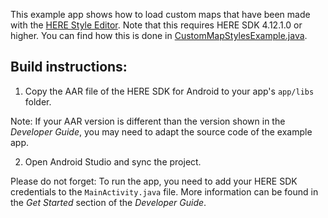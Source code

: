 This example app shows how to load custom maps that have been made with the [HERE Style Editor](https://platform.here.com/style-editor/). Note that this requires HERE SDK 4.12.1.0 or higher. You can find how this is done in [CustomMapStylesExample.java](app/src/main/java/com/here/custommapstyles/CustomMapStylesExample.java).

Build instructions:
-------------------

1) Copy the AAR file of the HERE SDK for Android to your app's `app/libs` folder.

Note: If your AAR version is different than the version shown in the _Developer Guide_, you may need to adapt the source code of the example app.

2) Open Android Studio and sync the project.

Please do not forget: To run the app, you need to add your HERE SDK credentials to the `MainActivity.java` file. More information can be found in the _Get Started_ section of the _Developer Guide_.
